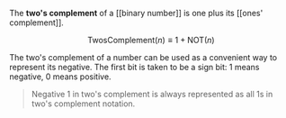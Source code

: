 The **two's complement** of a [[binary number]] is one plus its [[ones' complement]]. 

$$
\mathsf{Twos Complement}(n) \equiv 1 + \mathsf{NOT}(n)
$$

The two's complement of a number can be used as a convenient way to represent its negative. The first bit is taken to be a sign bit: 1 means negative, 0 means positive.

> Negative 1 in two's complement is always represented as all 1s in two's complement notation.